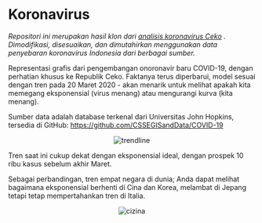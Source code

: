 # Koronavirus

_Repositori ini merupakan hasil klon dari_ [_analisis koronavirus Ceko_](https://github.com/jlacko/koronavirus) _. Dimodifikasi, disesuaikan, dan dimutahirkan menggunakan data penyebaran koronavirus Indonesia dari berbagai sumber._

Representasi grafis dari pengembangan onoronavir baru COVID-19, dengan perhatian khusus ke Republik Ceko. Faktanya terus diperbarui, model sesuai dengan tren pada 20 Maret 2020 - akan menarik untuk melihat apakah kita memegang eksponensial (virus menang) atau mengurangi kurva (kita menang).

Sumber data adalah database terkenal dari Universitas John Hopkins, tersedia di GitHub: https://github.com/CSSEGISandData/COVID-19

<p align="center">
  <img src="http://jla-unsecure.s3-website.eu-central-1.amazonaws.com/koronavirus/obrazek.png" alt="trendline"/>
</p>

Tren saat ini cukup dekat dengan eksponensial ideal, dengan prospek 10 ribu kasus sebelum akhir Maret.

Sebagai perbandingan, tren empat negara di dunia; Anda dapat melihat bagaimana eksponensial berhenti di Cina dan Korea, melambat di Jepang tetapi tetap mempertahankan tren di Italia.

<p align="center">
  <img src="http://jla-unsecure.s3-website.eu-central-1.amazonaws.com/koronavirus/cizina.png" alt="cizina"/>
</p>

